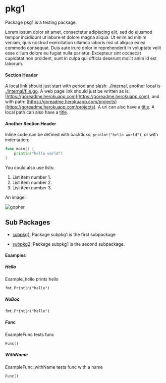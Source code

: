 # pkg1

Package pkg1 is a testing package.

Lorem ipsum dolor sit amet, consectetur adipiscing elit, sed do eiusmod tempor incididunt
ut labore et dolore magna aliqua. Ut enim ad minim veniam, quis nostrud exercitation ullamco
laboris nisi ut aliquip ex ea commodo consequat. Duis aute irure dolor in reprehenderit in
voluptate velit esse cillum dolore eu fugiat nulla pariatur. Excepteur sint occaecat
cupidatat non proident, sunt in culpa qui officia deserunt mollit anim id est laborum.

#### Section Header

A local link should just start with period and slash: [./internal](./internal), another local is [./internal/file.go](./internal/file.go).
A web page link should just be written as is: [https://goreadme.herokuapp.com](https://goreadme.herokuapp.com), and with path: [https://goreadme.herokuapp.com/projects](https://goreadme.herokuapp.com/projects).
A url can also have a [title](http://example.org).
A local path can also have a [title](./pkg.go).

#### Another Section Header

Inline code can be defined with backticks: `prinlnt("hello world")`, or with indentation:

```go
func main() {
	println("hello world")
}
```

You could also use lists:

1. List item number 1.
1. List item number 2.
1. List item number 3.

An image:

![gopher](https://golang.org/doc/gopher/frontpage.png)

## Sub Packages

* [subpkg1](./subpkg1): Package subpkg1 is the first subpackage

* [subpkg2](./subpkg2): Package subpkg1 is the second subpackage.

#### Examples

##### Hello

Example_hello prints hello

```golang
fmt.Println("hello")
```

##### NoDoc

```golang
fmt.Println("hello")
```

##### Func

ExampleFunc tests func

```golang
Func()
```

##### WithName

ExampleFunc_withName tests func with a name

```golang
Func()
```
